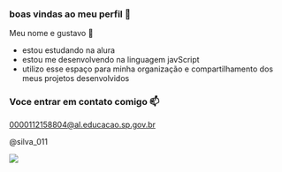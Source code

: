 ### boas vindas ao meu perfil 💙

Meu nome e gustavo 💙

- estou estudando na alura
- estou me desenvolvendo na linguagem javScript
- utilizo esse espaço para minha organização e compartilhamento dos meus projetos desenvolvidos
  
### Voce entrar em contato comigo 📫

0000112158804@al.educacao.sp.gov.br 

@silva_011


![](https://media1.tenor.com/m/N_auNBVAEgEAAAAd/madara-uchiha.gif)





